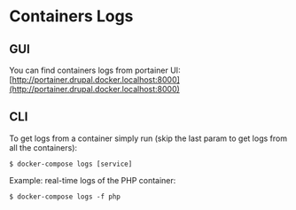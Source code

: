 # Containers Logs

## GUI

You can find containers logs from portainer UI: [http://portainer.drupal.docker.localhost:8000](http://portainer.drupal.docker.localhost:8000)

## CLI

To get logs from a container simply run (skip the last param to get logs from all the containers):
```
$ docker-compose logs [service]
```

Example: real-time logs of the PHP container:
```
$ docker-compose logs -f php
```
